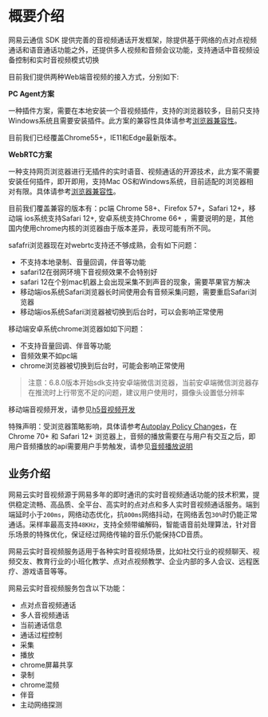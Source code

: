 # <span id="概要介绍">概要介绍</span>

网易云通信 SDK 提供完善的音视频通话开发框架，除提供基于网络的点对点视频通话和语音通话功能之外，还提供多人视频和音频会议功能，支持通话中音视频设备控制和实时音视频模式切换

目前我们提供两种Web端音视频的接入方式，分别如下:

**PC Agent方案**

一种插件方案，需要在本地安装一个音视频插件，支持的浏览器较多，目前只支持Windows系统且需要安装插件。此方案的兼容性具体请参考[浏览器兼容性](http://caniuse.com/#search=webgl)。

目前我们已经覆盖Chrome55+，IE11和Edge最新版本。

**WebRTC方案**

一种支持网页浏览器进行无插件的实时语音、视频通话的开源技术，此方案不需要安装任何插件，即开即用，支持Mac OS和Windows系统，目前适配的浏览器相对有限。具体请参考[浏览器兼容性](http://caniuse.com/#search=webrtc)。

目前我们覆盖兼容的版本有：pc端 Chrome 58+、Firefox 57+，Safari 12+，移动端 ios系统支持Safari 12+, 安卓系统支持Chrome 66+ ，需要说明的是，其他国内使用chrome内核的浏览器由于版本差异，表现可能有所不同。

safafri浏览器现在对webrtc支持还不够成熟，会有如下问题：

- 不支持本地录制、音量回调，伴音等功能
- safari12在弱网环境下音视频效果不会特别好
- safari 12在个别mac机器上会出现采集不到声音的现象，需要苹果官方解决
- 移动端ios系统Safari浏览器长时间使用会有音频采集问题，需要重启Safari浏览器
-  移动端ios系统Safari浏览器被切换到后台时，可以会影响正常使用

移动端安卓系统chrome浏览器如如下问题：

- 不支持音量回调、伴音等功能
- 音频效果不如pc端
- chrome浏览器被切换到后台时，可能会影响正常使用

> 注意：6.8.0版本开始sdk支持安卓端微信浏览器，当前安卓端微信浏览器存在推流时上行带宽不足的问题，建议用户使用时，摄像头设置低分辨率

移动端音视频开发，请参见[h5音视频开发](/docs/product/音视频通话/SDK开发集成/Web开发集成/h5音视频开发)

特殊声明：受浏览器策略影响，具体请参考[Autoplay Policy Changes](https://developers.google.com/web/updates/2017/09/autoplay-policy-changes)，在 Chrome 70+ 和 Safari 12+ 浏览器上，音频的播放需要在与用户有交互之后，即用户音频播放的api需要用户手势触发，请参见[音频播放说明](/docs/product/音视频通话/SDK开发集成/Web开发集成/播放?#音频播放说明)


## <span id="业务介绍">业务介绍</span>

网易云实时音视频源于网易多年的即时通讯的实时音视频通话功能的技术积累，提供稳定流畅、高品质、全平台、高实时的点对点和多人实时音视频通话服务。端到端延时小于`200ms`，网络动态优化，抗`800ms`网络抖动，在网络丢包`30%`时仍能正常通话。采样率最高支持`48KHz`，支持全频带编解码，智能语音前处理算法，针对音乐场景的特殊优化，保证经过网络传输的音乐仍能保持CD音质。

网易云实时音视频服务适用于各种实时音视频场景，比如社交行业的视频聊天、视频交友、教育行业的小班化教学、点对点视频教学、企业内部的多人会议、远程医疗、游戏语音等等。

网易云实时音视频服务包含以下功能：

- 点对点音视频通话
- 多人音视频通话
- 当前通话信息
- 通话过程控制
- 采集
- 播放
- chrome屏幕共享
- 录制
- chrome混频
- 伴音
- 主动网络探测
